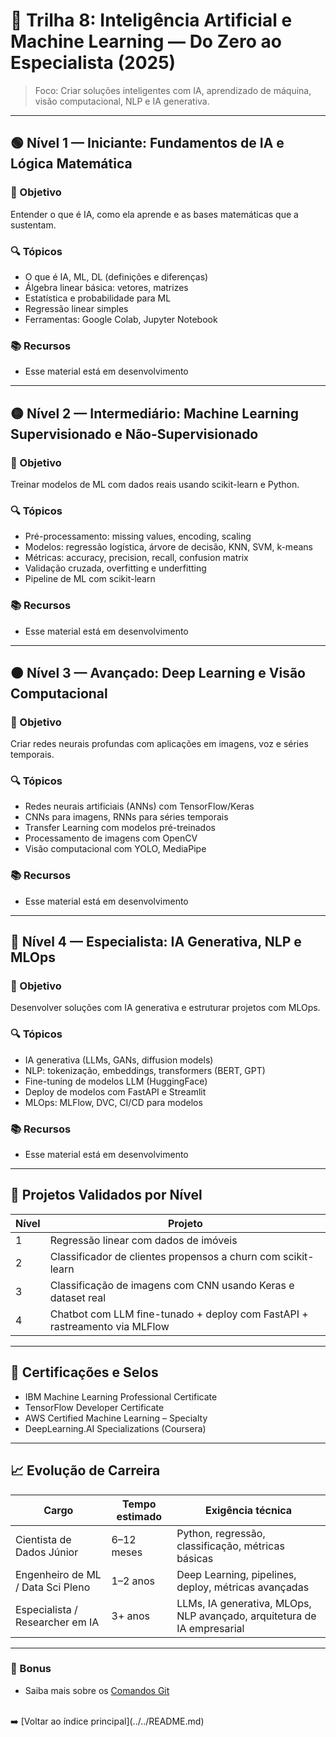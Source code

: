 # 🤖 Trilha 8: Inteligência Artificial e Machine Learning — Do Zero ao Especialista (2025)

> Foco: Criar soluções inteligentes com IA, aprendizado de máquina, visão computacional, NLP e IA generativa.

---

## 🟢 Nível 1 — Iniciante: Fundamentos de IA e Lógica Matemática

### 🎯 Objetivo

Entender o que é IA, como ela aprende e as bases matemáticas que a sustentam.

### 🔍 Tópicos

- O que é IA, ML, DL (definições e diferenças)
- Álgebra linear básica: vetores, matrizes
- Estatística e probabilidade para ML
- Regressão linear simples
- Ferramentas: Google Colab, Jupyter Notebook

### 📚 Recursos

- Esse material está em desenvolvimento
<!--
- Curso: “Matemática para IA” — DeepLearning.AI / Khan Academy
- Projeto: Previsão de preços com regressão linear no Colab
  -->

---

## 🟡 Nível 2 — Intermediário: Machine Learning Supervisionado e Não-Supervisionado

### 🎯 Objetivo

Treinar modelos de ML com dados reais usando scikit-learn e Python.

### 🔍 Tópicos

- Pré-processamento: missing values, encoding, scaling
- Modelos: regressão logística, árvore de decisão, KNN, SVM, k-means
- Métricas: accuracy, precision, recall, confusion matrix
- Validação cruzada, overfitting e underfitting
- Pipeline de ML com scikit-learn

### 📚 Recursos

- Esse material está em desenvolvimento
<!-- - Curso: “Machine Learning” — Data Science Academy / Alura
- Projeto: Classificação de churn com ML supervisionado -->

---

## 🟠 Nível 3 — Avançado: Deep Learning e Visão Computacional

### 🎯 Objetivo

Criar redes neurais profundas com aplicações em imagens, voz e séries temporais.

### 🔍 Tópicos

- Redes neurais artificiais (ANNs) com TensorFlow/Keras
- CNNs para imagens, RNNs para séries temporais
- Transfer Learning com modelos pré-treinados
- Processamento de imagens com OpenCV
- Visão computacional com YOLO, MediaPipe

### 📚 Recursos

- Esse material está em desenvolvimento
<!--
- Curso: “Deep Learning Specialization” — DeepLearning.AI (Andrew Ng)
- Projeto: Classificador de imagens com CNN e Keras
  -->

---

## 🔴 Nível 4 — Especialista: IA Generativa, NLP e MLOps

### 🎯 Objetivo

Desenvolver soluções com IA generativa e estruturar projetos com MLOps.

### 🔍 Tópicos

- IA generativa (LLMs, GANs, diffusion models)
- NLP: tokenização, embeddings, transformers (BERT, GPT)
- Fine-tuning de modelos LLM (HuggingFace)
- Deploy de modelos com FastAPI e Streamlit
- MLOps: MLFlow, DVC, CI/CD para modelos

### 📚 Recursos

- Esse material está em desenvolvimento
<!-- - Curso: “IA Generativa com LLMs” — DeepLearning.AI + HuggingFace
- Projeto: Chatbot com LLM + deploy + acompanhamento de métricas -->

---

## 🧪 Projetos Validados por Nível

| Nível | Projeto                                                                    |
| ----- | -------------------------------------------------------------------------- |
| 1     | Regressão linear com dados de imóveis                                      |
| 2     | Classificador de clientes propensos a churn com scikit-learn               |
| 3     | Classificação de imagens com CNN usando Keras e dataset real               |
| 4     | Chatbot com LLM fine-tunado + deploy com FastAPI + rastreamento via MLFlow |

---

## 🧠 Certificações e Selos

- IBM Machine Learning Professional Certificate
- TensorFlow Developer Certificate
- AWS Certified Machine Learning – Specialty
- DeepLearning.AI Specializations (Coursera)

---

## 📈 Evolução de Carreira

| Cargo                             | Tempo estimado | Exigência técnica                                                       |
| --------------------------------- | -------------- | ----------------------------------------------------------------------- |
| Cientista de Dados Júnior         | 6–12 meses     | Python, regressão, classificação, métricas básicas                      |
| Engenheiro de ML / Data Sci Pleno | 1–2 anos       | Deep Learning, pipelines, deploy, métricas avançadas                    |
| Especialista / Researcher em IA   | 3+ anos        | LLMs, IA generativa, MLOps, NLP avançado, arquitetura de IA empresarial |

---

### 🔗 Bonus

- Saiba mais sobre os [Comandos Git](trilhas/10.%20git%20commands/README.md)<br>

<br>
➡️ [Voltar ao índice principal](../../README.md)
